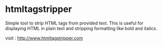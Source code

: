 htmltagstripper
===============

Simple tool to strip HTML tags from provided text. This is useful for displaying HTML in plain text and stripping formatting like bold and italics.


visit : http://www.htmltagstripper.com

